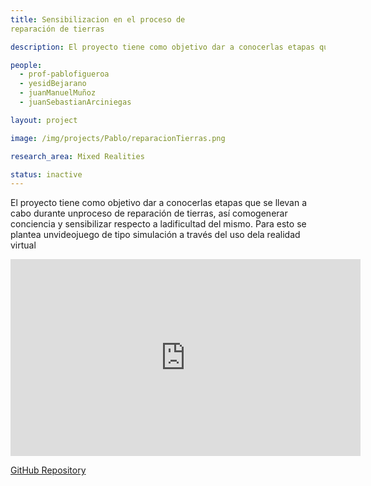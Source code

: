 ```yaml
---
title: Sensibilizacion en el proceso de
reparación de tierras

description: El proyecto tiene como objetivo dar a conocerlas etapas que se llevan a cabo durante unproceso de reparación de tierras, así comogenerar conciencia y sensibilizar respecto a ladificultad del mismo.  Para esto se plantea unvideojuego de tipo simulación a través del uso dela realidad virtual

people:
  - prof-pablofigueroa
  - yesidBejarano
  - juanManuelMuñoz
  - juanSebastianArciniegas

layout: project

image: /img/projects/Pablo/reparacionTierras.png

research_area: Mixed Realities

status: inactive
---
```


El proyecto tiene como objetivo dar a conocerlas etapas que se llevan a cabo durante unproceso de reparación de tierras, así comogenerar conciencia y sensibilizar respecto a ladificultad del mismo. Para esto se plantea unvideojuego de tipo simulación a través del uso dela realidad virtual

<center>
  <iframe width="560" height="315" src="https://www.youtube.com/embed/BknTOvWK6OU" title="YouTube video player" frameborder="0" allow="accelerometer; autoplay; clipboard-write; encrypted-media; gyroscope; picture-in-picture" allowfullscreen></iframe>
</center>

[GitHub Repository](https://github.com/yabejarano10/Tesis)
